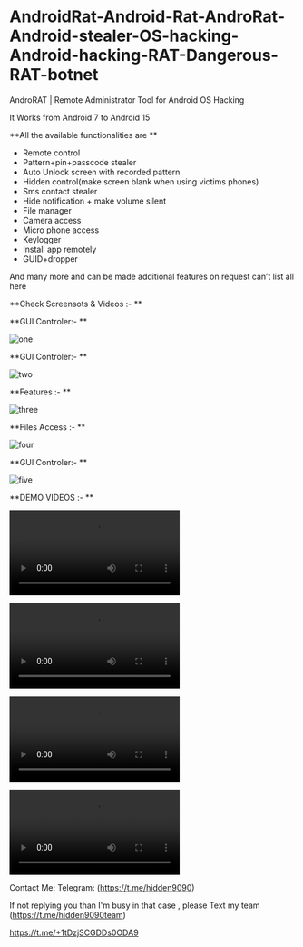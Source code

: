# AndroidRat-Android-Rat-AndroRat-Android-stealer-OS-hacking-Android-hacking-RAT-Dangerous-RAT-botnet
AndroRAT | Remote Administrator Tool for Android OS Hacking


It Works from Android 7 to Android 15

**All the available functionalities are 
**

- Remote control
- Pattern+pin+passcode stealer
- Auto Unlock screen with recorded pattern
- Hidden control(make screen blank when using victims phones)
- Sms contact stealer
- Hide notification + make volume silent
- File manager
- Camera access
- Micro phone access
- Keylogger
- Install app remotely
- GUID+dropper
  
And many more and can be made additional features on request can’t list all here


**Check Screensots & Videos  :-
**


**GUI Controler:-
**

![one](https://files.catbox.moe/168fch.jpg) 

**GUI Controler:-
**


![two](https://files.catbox.moe/9w8qyl.jpg) 



**Features :-
**

![three](https://files.catbox.moe/hqtesi.jpg) 


**Files Access :-
**


![four](https://files.catbox.moe/ez7xsq.jpg) 


**GUI Controler:-
**

![five](https://files.catbox.moe/59m7rn.jpg) 


**DEMO VIDEOS :-
**



![one](https://files.catbox.moe/fvsm8p.mp4) 

![two](https://files.catbox.moe/bt7hdy.mp4) 

![three](https://files.catbox.moe/b7mbsq.mp4) 

![four](https://files.catbox.moe/444z7d.mp4) 























Contact Me:
Telegram: (https://t.me/hidden9090)

If not replying you than I'm busy in that case , please Text my team (https://t.me/hidden9090team)

https://t.me/+1tDzjSCGDDs0ODA9
